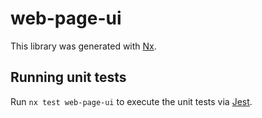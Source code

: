 # web-page-ui

This library was generated with [Nx](https://nx.dev).

## Running unit tests

Run `nx test web-page-ui` to execute the unit tests via [Jest](https://jestjs.io).
